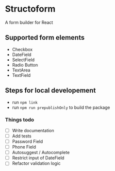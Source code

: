 # Structoform
A form builder for React

## Supported form elements
* Checkbox
* DateField
* SelectField
* Radio Button
* TextArea
* TextField


## Steps for local developement
* run `npm link`
* run `npm run prepublishOnly` to build the package

### Things todo
- [ ] Write documentation
- [ ] Add tests
- [ ] Password Field
- [ ] Phone Field
- [ ] Autosuggest / Autocomplete
- [ ] Restrict input of DateField
- [ ] Refactor validation logic
